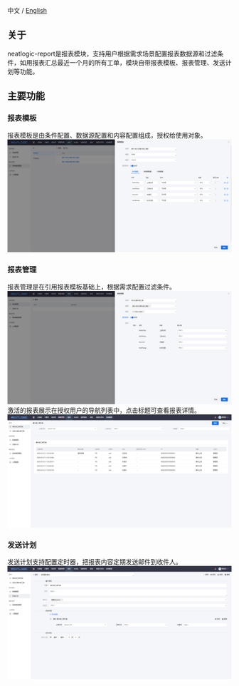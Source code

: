 中文 / [English](README.en.md)

## 关于

neatlogic-report是报表模块，支持用户根据需求场景配置报表数据源和过滤条件，如用报表汇总最近一个月的所有工单，模块自带报表模板、报表管理、发送计划等功能。

## 主要功能

### 报表模板

报表模板是由条件配置、数据源配置和内容配置组成，授权给使用对象。
![img.png](README_IMAGES/img.png)

### 报表管理

报表管理是在引用报表模板基础上，根据需求配置过滤条件。
![img.png](README_IMAGES/img1.png)
激活的报表展示在授权用户的导航列表中，点击标题可查看报表详情。
![img.png](README_IMAGES/img2.png)

### 发送计划

发送计划支持配置定时器，把报表内容定期发送邮件到收件人。
![img.png](README_IMAGES/img3.png)